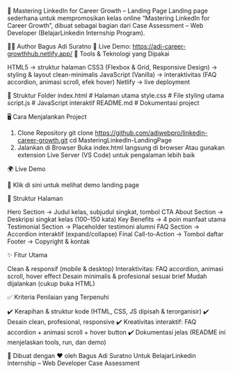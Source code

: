 📘 Mastering LinkedIn for Career Growth – Landing Page
Landing page sederhana untuk mempromosikan kelas online “Mastering LinkedIn for Career Growth”, dibuat sebagai bagian dari Case Assessment – Web Developer (BelajarLinkedin Internship Program).

👨‍💻 Author
Bagus Adi Suratno
🔗 Live Demo: https://adi-career-growthhub.netlify.app/
🚀 Tools & Teknologi yang Dipakai

HTML5 → struktur halaman
CSS3 (Flexbox & Grid, Responsive Design) → styling & layout clean-minimalis
JavaScript (Vanilla) → interaktivitas (FAQ accordion, animasi scroll, efek hover)
Netlify → live deployment

📂 Struktur Folder
index.html        # Halaman utama
style.css         # File styling utama
script.js         # JavaScript interaktif
README.md         # Dokumentasi project

🖥️ Cara Menjalankan Project
1. Clone Repository
git clone https://github.com/adiwebpro/linkedin-career-growth.git
cd MasteringLinkedIn-LandingPage
2. Jalankan di Browser
Buka index.html langsung di browser
Atau gunakan extension Live Server (VS Code) untuk pengalaman lebih baik

🌍 Live Demo

🔗 Klik di sini untuk melihat demo landing page

📑 Struktur Halaman

Hero Section → Judul kelas, subjudul singkat, tombol CTA
About Section → Deskripsi singkat kelas (100–150 kata)
Key Benefits → 4 poin manfaat utama
Testimonial Section → Placeholder testimoni alumni
FAQ Section → Accordion interaktif (expand/collapse)
Final Call-to-Action → Tombol daftar
Footer → Copyright & kontak

✨ Fitur Utama

Clean & responsif (mobile & desktop)
Interaktivitas: FAQ accordion, animasi scroll, hover effect
Desain minimalis & profesional sesuai brief
Mudah dijalankan (cukup buka HTML)

✅ Kriteria Penilaian yang Terpenuhi

✔️ Kerapihan & struktur kode (HTML, CSS, JS dipisah & terorganisir)
✔️ Desain clean, profesional, responsive
✔️ Kreativitas interaktif: FAQ accordion + animasi scroll + hover button
✔️ Dokumentasi jelas (README ini menjelaskan tools, run, dan demo)

📌 Dibuat dengan ❤️ oleh Bagus Adi Suratno
Untuk BelajarLinkedin Internship – Web Developer Case Assessment
